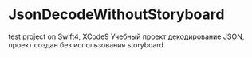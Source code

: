 # JsonDecodeWithoutStoryboard
test project on Swift4, XCode9
Учебный проект декодирование JSON, проект создан без использования storyboard.
